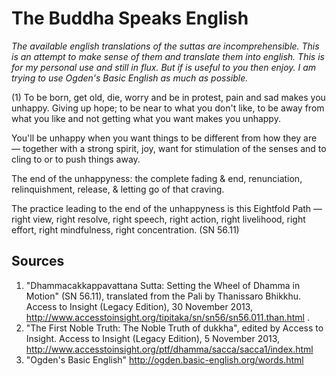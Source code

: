 # The Buddha Speaks English
*The available english translations of the suttas are incomprehensible. This is an attempt to make sense of them and translate them into english. This is for my personal use and still in flux. But if is useful to you then enjoy. I am trying to use Ogden's Basic English as much as possible.*

(1) To be born, get old, die, worry and be in protest, pain and sad makes you unhappy.
Giving up hope; to be near to what you don't like, to be away from what you like and not getting what you want makes you unhappy. 

You'll be unhappy when you want things to be different from how they are — together with a strong spirit, joy, want for stimulation of the senses and to cling to or to push things away.

The end of the unhappyness: the complete fading & end, renunciation, relinquishment, release, & letting go of that craving.

The practice leading to the end of the unhappyness is this Eightfold Path — right view, right resolve, right speech, right action, right livelihood, right effort, right mindfulness, right concentration.
(SN 56.11)

## Sources
1.  "Dhammacakkappavattana Sutta: Setting the Wheel of Dhamma in Motion" (SN 56.11), translated from the Pali by Thanissaro Bhikkhu. Access to Insight (Legacy Edition), 30 November 2013, http://www.accesstoinsight.org/tipitaka/sn/sn56/sn56.011.than.html .
2. "The First Noble Truth: The Noble Truth of dukkha", edited by Access to Insight. Access to Insight (Legacy Edition), 5 November 2013, http://www.accesstoinsight.org/ptf/dhamma/sacca/sacca1/index.html
3. "Ogden's Basic English" http://ogden.basic-english.org/words.html
